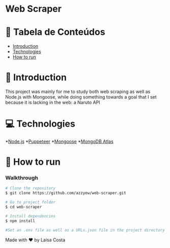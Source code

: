 # Web Scraper

# :pushpin: Tabela de Conteúdos

* [Introduction](#paperclip-introduction)
* [Technologies](#computer-technologies)
* [How to run](#rocket-how-to-run)

# :paperclip: Introduction

This project was mainly for me to study both web scraping as well as Node.js with Mongoose, while doing something towards a goal that I set because it is lacking in the web: a Naruto API

# :computer: Technologies

*[Node.js](https://nodejs.org/en/)
*[Puppeteer](https://puppeteer.github.io/puppeteer/)
*[Mongoose](https://mongoosejs.com/)
*[MongoDB Atlas](https://www.mongodb.com/atlas)

# :rocket: How to run

### Walkthrough
```bash
# Clone the repository
$ git clone https://github.com/azzyew/web-scraper.git

# Go to project folder
$ cd web-scraper

# Install dependencies
$ npm install

#Set an .env file as well as a URLs.json file in the project directory and run first pages.js and then index.js
```

Made with :heart: by Laisa Costa
